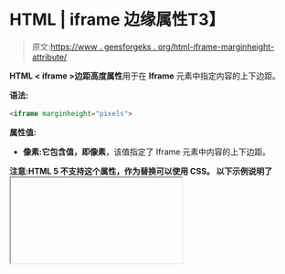 # HTML | iframe 边缘属性T3】

> 原文:[https://www . geesforgeks . org/html-iframe-marginheight-attribute/](https://www.geeksforgeeks.org/html-iframe-marginheight-attribute/)

**HTML < iframe >边距高度属性**用于在 **Iframe** 元素中指定内容的上下边距。

**语法:**

```html
<iframe marginheight="pixels">
```

**属性值:**

*   **像素:**它包含值，即**像素**，该值指定了 Iframe 元素中内容的上下边距。

**注意:**HTML 5 不支持这个属性，作为替换可以使用 CSS。
以下示例说明了**<iframe>margin heat Attribute:**
**示例:**

```html
<!DOCTYPE html>
<html>
<head>
    <title>
     HTML <iframe> marginheight Attribute
    </title>
</head>
<body>
    <center>
        <h1 style="color:green;">
        GeeksforGeeks
        </h1>
        <h2>
        HTML Iframe marginheight Attribute
    </h2>

        <p>Content goes here</p>

        <iframe src=
"https://ide.geeksforgeeks.org/tryit.php" 
                height="200" 
                width="400" 
                marginheight="80">
        </iframe>
    </center>

</body>

</html>
```

**输出:**
[![](img/6ee0fa0a7df0ac84c76d9679260b5415.png)](https://media.geeksforgeeks.org/wp-content/uploads/20190916142152/Screenshot-from-2019-09-16-13-39-55.png)

**支持的浏览器:**HTML<iframe>margin heat Attribute 支持的浏览器如下:

*   谷歌 Chrome
*   微软公司出品的 web 浏览器
*   火狐浏览器
*   歌剧
*   旅行队